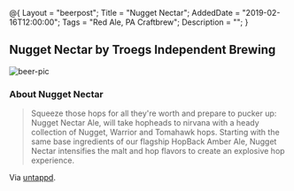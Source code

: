 @{ 
 Layout = "beerpost"; 
 Title = "Nugget Nectar"; 
 AddedDate = "2019-02-16T12:00:00"; 
 Tags = "Red Ale, PA Craftbrew"; 
 Description = ""; 
 } 
 

## Nugget Nectar by Troegs Independent Brewing

![beer-pic]

### About Nugget Nectar

> Squeeze those hops for all they're worth and prepare to pucker up: Nugget Nectar Ale, will take hopheads to nirvana with a heady collection of Nugget, Warrior and Tomahawk hops. Starting with the same base ingredients of our flagship HopBack Amber Ale, Nugget Nectar intensifies the malt and hop flavors to create an explosive hop experience.

Via [untappd][untappd-url].

[untappd-url]: <https://untappd.com/b/troegs-independent-brewing-nugget-nectar/3757>
[beer-pic]: https://jasonpowley.com/assets/img/2019-02-16-nugget-nectar.jpeg "Nugget Nectar by Troegs Independent Brewing"
